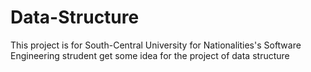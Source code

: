 # Data-Structure
This project is for South-Central University for Nationalities's Software Engineering strudent get some idea for the project of data structure
